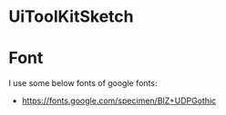 # UiToolKitSketch

# Font
I use some below fonts of google fonts: 
- https://fonts.google.com/specimen/BIZ+UDPGothic